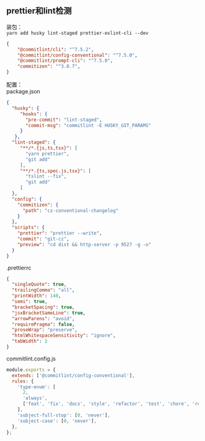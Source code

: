 ## prettier和lint检测

装包：                     
`yarn add husky lint-staged prettier-eslint-cli --dev`
```json
{
    "@commitlint/cli": "^7.5.2",
    "@commitlint/config-conventional": "^7.5.0",
    "@commitlint/prompt-cli": "^7.5.0",
    "commitizen": "^3.0.7",
}

```


配置：                 
package.json                        
```json
{
  "husky": {
     "hooks": {
       "pre-commit": "lint-staged",
       "commit-msg": "commitlint -E HUSKY_GIT_PARAMS"
     }
   },
  "lint-staged": {
     "**/*.{js,ts,tsx}": [
       "yarn prettier",
       "git add"
     ],
     "**/*.{ts,spec.js,tsx}": [
       "tslint --fix",
       "git add"
     ]
  },
  "config": {
    "commitizen": {
      "path": "cz-conventional-changelog"
    }
  },
  "scripts": {
    "prettier": "prettier --write",
    "commit": "git-cz",
    "preview": "cd dist && http-server -p 9527 -g -o"
  }
}
```

.prettierrc
```json
{
  "singleQuote": true,
  "trailingComma": "all",
  "printWidth": 140,
  "semi": true,
  "bracketSpacing": true,
  "jsxBracketSameLine": true,
  "arrowParens": "avoid",
  "requirePragma": false,
  "proseWrap": "preserve",
  "htmlWhitespaceSensitivity": "ignore",
  "tabWidth": 2
}
```

commitlint.config.js
```js
module.exports = {
  extends: ['@commitlint/config-conventional'],
  rules: {
    'type-enum': [
      2,
      'always',
      ['feat', 'fix', 'docs', 'style', 'refactor', 'test', 'chore', 'revert'],
    ],
    'subject-full-stop': [0, 'never'],
    'subject-case': [0, 'never'],
  },
};
```
